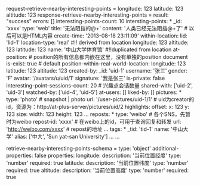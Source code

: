 request-retrieve-nearby-interesting-points =
  longitude: 123
  latitude: 123
  altitude: 123
response-retrieve-nearby-interesting-points =
  result: "success"
  errors: []
  interesting-points-count: 10
  intersting-points:
    * _id: 'xxxx'
      type: 'web'
      title: '无法阻挡的@+'
      content: '人类已经无法阻挡@+了' # 以后可以是HTML内容
      create-time: '2013-08-18 23:11:09'
      within-location:
        lid: 'lid-1'
        location-type: 'real' #!! derived from location
        longitude: 123
        altitude: 123
        latitude: 123
        name: '中山大学体育馆' #!!duplicated from location
        at-position: # position的所有信息都内嵌在这里，没有单独的position document is-exist: true # default
          position-within-real-world-location:
            longitude: 123
            latitude: 123
            altitude: 123
      created-by: 
        _id: 'uid-1'
        username: '张三'
        gender: 'F'
        avatar: '/avatars/u/uid/1'
        signature: '我是张三'
      is-private: false
      interesting-point-sessions-count: 20 # 兴趣点会话数量
      shared-with: ['uid-2', 'uid-3']
      watched-by: ['uid-4', 'uid-5']
      at-users: []
      liked-by: []
      pictures:
        * type: 'photo' # snapshot | photo
          url: '/user-pictures/uid-1/1' # uid为creator的id，资源为：http://at-plus-server/pictures/uid/2
          highlights:
            offset:
              x: 123
              y: 123
            size:
              width: 123
              height: 123
        ...
      reposts:
        * type: 'weibo' # 各个SNS，先暂时为weibo
          repost-id: 'xxxx' # 在weibo上的id，可用于查询回复和转发
          url: 'http://weibo.com/xxxx' # repost的地址
        ...
      tags:
        * _tid: 'tid-1'
          name: '中山大学'
          alias:  ['中大', 'Sun yat-san University']
        ...
    ...
  
retrieve-nearby-interesting-points-schema =
  type: 'object'
  additional-properties: false
  properties:
    longitude:
      description: '当前位置经度'
      type: 'number'
      required: true
    latitude:
      description: '当前位置纬度'
      type: 'number'
      required: true
    altitude:
      description: '当前位置高度'
      type: 'number'
      required: true
  
